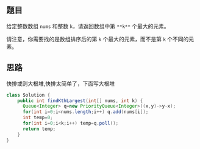 ## 题目

给定整数数组 `nums` 和整数 `k`，请返回数组中第 `**k**` 个最大的元素。

请注意，你需要找的是数组排序后的第 `k` 个最大的元素，而不是第 `k` 个不同的元素。

## 思路

快排或则大根堆,快排太简单了，下面写大根堆

```java
class Solution {
    public int findKthLargest(int[] nums, int k) {
      Queue<Integer> q=new PriorityQueue<Integer>((x,y)->y-x);
      for(int i=0;i<nums.length;i++) q.add(nums[i]);
      int temp=0;
      for(int i=0;i<k;i++) temp=q.poll();
      return temp;
    }  
}
```
